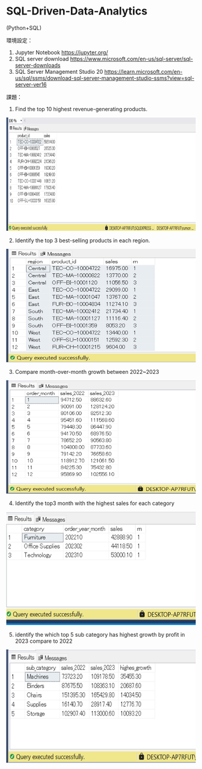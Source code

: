 # SQL-Driven-Data-Analytics
(Python+SQL)

環境設定：
1) Jupyter Notebook
https://jupyter.org/
2) SQL server download
https://www.microsoft.com/en-us/sql-server/sql-server-downloads
3) SQL Server Management Studio 20
https://learn.microsoft.com/en-us/sql/ssms/download-sql-server-management-studio-ssms?view=sql-server-ver16

課題：
1) Find  the top 10 highest revenue-generating products.
<img src="pictures/top 10 highest saleing product.png" height="300px" width ="550px">

2) Identify the top 3 best-selling products in each region.
 <img src="pictures/top 3 highest selling products in each region.png" height="300px" width = "550px">

3) Compare month-over-month growth between 2022~2023
 <img src="pictures/compare month growth.png" height="300px" width = "550px">

4) Identify the top3 month with the highest sales for each category
 <img src="pictures/Identify the top3 month with the highest sales for each category.png" height="300px" width = "550px">

5) identify the which top 5 sub category has highest growth by profit in 2023 compare to 2022
 <img src="pictures/identify the which top 5 sub category has highest growth by profit in 2023 compare to 2022.png" height="300px" width = "550px">

